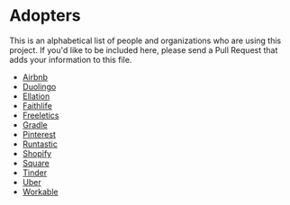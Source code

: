 # Adopters

This is an alphabetical list of people and organizations who are using this
project. If you'd like to be included here, please send a Pull Request that
adds your information to this file.

- [Airbnb](https://www.airbnb.com/)
- [Duolingo](https://www.duolingo.com/)
- [Ellation](http://www.ellation.com/)
- [Faithlife](https://faithlife.com/about)
- [Freeletics](https://www.freeletics.com)
- [Gradle](https://gradle.org)
- [Pinterest](https://www.pinterest.com/)
- [Runtastic](https://www.runtastic.com/)
- [Shopify](https://www.shopify.com/)
- [Square](https://squareup.com)
- [Tinder](https://tinder.com)
- [Uber](https://uber.com)
- [Workable](https://www.workable.com)
